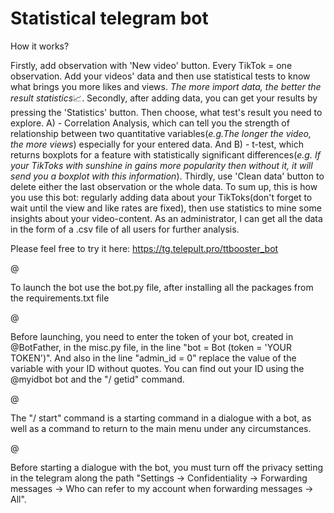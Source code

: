 # Statistical telegram bot
How it works?

Firstly, add observation with 'New video' button. Every TikTok = one observation. Add your videos' data and then use statistical tests to know what brings you more likes and views. *The more import data, the better the result statistics*📈.
Secondly, after adding data, you can get your results by pressing the 'Statistics' button. Then choose, what test's result you need to explore. A) - Correlation Analysis, which can tell you the strength of relationship between two quantitative variables(*e.g.The longer the video, the more views*) especially for your entered data. And B) - t-test, which returns boxplots for a feature with statistically significant differences(*e.g. If your TikToks with sunshine in gains more popularity then without it, it will send you a boxplot with this information*). Thirdly, use 'Clean data' button to delete either the last observation or the whole data.
To sum up, this is how you use this bot: regularly adding data about your TikToks(don't forget to wait until the view and like rates are fixed), then use statistics to mine some insights about your video-content. As an administrator, I can get all the data in the form of a .csv file of all users for further analysis.

Please feel free to try it here: https://tg.telepult.pro/ttbooster_bot




@

To launch the bot use the bot.py file, after installing all the packages from the requirements.txt file

@

Before launching, you need to enter the token of your bot, created in @BotFather, in the misc.py file, in the line "bot = Bot (token = 'YOUR TOKEN')".
And also in the line "admin_id = 0" replace the value of the variable with your ID without quotes.
You can find out your ID using the @myidbot bot and the "/ getid" command.

@

The "/ start" command is a starting command in a dialogue with a bot, as well as a command to return to the main menu under any circumstances.

@

Before starting a dialogue with the bot, you must turn off the privacy setting in the telegram along the path "Settings -> Confidentiality -> Forwarding messages -> Who can refer to my account when forwarding messages -> All".
